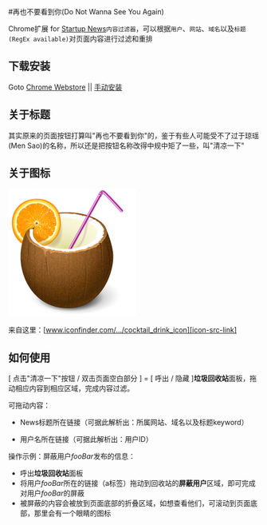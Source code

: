 #再也不要看到你(Do Not Wanna See You Again)

Chrome扩展 for [Startup News][s-n-link]`内容过滤器`，可以根据`用户`、`网站`、`域名`以及`标题(RegEx available)`对页面内容进行过滤和重排

## 下载安装
Goto [Chrome Webstore][webstore-link] || [手动安装][manual-install-link]

## 关于标题
其实原来的页面按钮打算叫"再也不要看到你"的，鉴于有些人可能受不了过于琼瑶(Men Sao)的名称，所以还是把按钮名称改得中规中矩了一些，叫"清凉一下"

## 关于图标
![](https://raw.githubusercontent.com/HelloLyfing/DNWSYA/master/src/image/cocktail-256x256.png)  

来自这里：[www.iconfinder.com/.../cocktail_drink_icon][icon-src-link]

## 如何使用
[ 点击"清凉一下"按钮 / 双击页面空白部分 ] = [ 呼出 / 隐藏 ]**垃圾回收站**面板，拖动相应内容到相应区域，完成内容过滤。

可拖动内容：

  - News标题所在链接（可据此解析出：所属网站、域名以及标题keyword）

  - 用户名所在链接（可据此解析出：用户ID）

操作示例：屏蔽用户*fooBar*发布的信息：

  - 呼出**垃圾回收站**面板
  - 将用户*fooBar*所在的链接（a标签）拖动到回收站的**屏蔽用户**区域，即可完成对用户*fooBar*的屏蔽
  - 被屏蔽的内容会被放到页面底部的折叠区域，如想查看他们，可滚动到页面底部，那里会有一个眼睛的图标

[icon-src-link]:https://www.iconfinder.com/icons/66421/cocktail_coconut_drink_icon#size=256
[s-n-link]:http://news.dbanotes.net/
[manual-install-link]:https://github.com/HelloLyfing/DNWSYA/tree/master/release
[webstore-link]:https://chrome.google.com/webstore/detail/%E6%B8%85%E7%88%BD%E4%B8%80%E4%B8%8Bstartupnews/gabmpmofbndanbfemmbfehbiokedccpi

